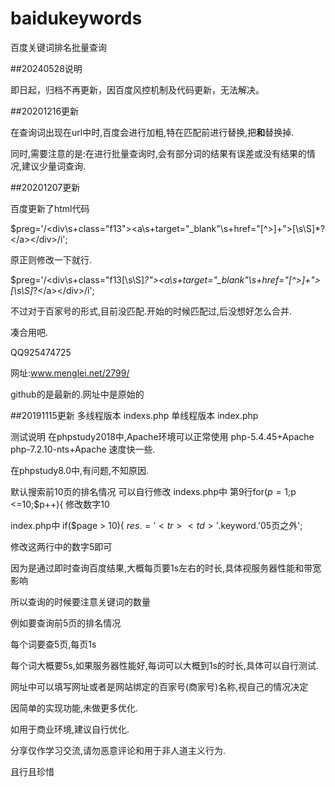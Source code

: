 # baidukeywords
百度关键词排名批量查询

##20240528说明

即日起，归档不再更新，因百度风控机制及代码更新，无法解决。


##20201216更新

在查询词出现在url中时,百度会进行加粗,特在匹配前进行替换,把<b>和</b>替换掉.

同时,需要注意的是:在进行批量查询时,会有部分词的结果有误差或没有结果的情况,建议少量词查询.


##20201207更新

百度更新了html代码

$preg='/<div\s+class=\"f13\"><a\s+target=\"_blank\"\s+href=\"[^>]+\">[\s\S]*?<\/a><\/div>/i';

原正则修改一下就行.

$preg='/<div\s+class=\"f13[\s\S]*?\"><a\s+target=\"_blank\"\s+href=\"[^>]+\">[\s\S]*?<\/a><\/div>/i';

不过对于百家号的形式,目前没匹配.开始的时候匹配过,后没想好怎么合并.

凑合用吧.

QQ925474725

网址:www.menglei.net/2799/

github的是最新的.网址中是原始的

##20191115更新
多线程版本 indexs.php
单线程版本 index.php

测试说明
在phpstudy2018中,Apache环境可以正常使用
php-5.4.45+Apache
php-7.2.10-nts+Apache 速度快一些.

在phpstudy8.0中,有问题,不知原因.


默认搜索前10页的排名情况
可以自行修改
indexs.php中
第9行for($p = 1;$p <=10;$p++){ 修改数字10

index.php中
if($page > 10){
        $res .= '<tr><td>'.$keyword.'</td><td>0</td><td>5页之外</td></tr>';
        
修改这两行中的数字5即可

因为是通过即时查询百度结果,大概每页要1s左右的时长,具体视服务器性能和带宽影响

所以查询的时候要注意关键词的数量

例如要查询前5页的排名情况

每个词要查5页,每页1s

每个词大概要5s,如果服务器性能好,每词可以大概到1s的时长,具体可以自行测试.



网址中可以填写网址或者是网站绑定的百家号(商家号)名称,视自己的情况决定

因简单的实现功能,未做更多优化.

如用于商业环境,建议自行优化.


分享仅作学习交流,请勿恶意评论和用于非人道主义行为.

且行且珍惜
